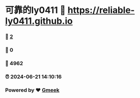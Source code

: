 # 可靠的ly0411 :link: https://reliable-ly0411.github.io 
### :page_facing_up: [2](https://reliable-ly0411.github.io/tag.html) 
### :speech_balloon: 0 
### :hibiscus: 4962 
### :alarm_clock: 2024-06-21 14:10:16 
### Powered by :heart: [Gmeek](https://github.com/Meekdai/Gmeek)
